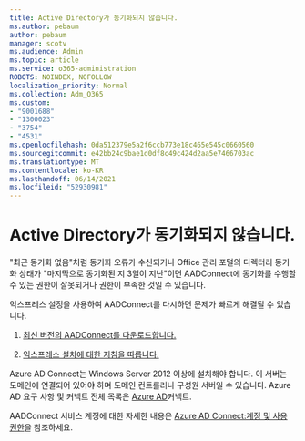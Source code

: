 ```yaml
---
title: Active Directory가 동기화되지 않습니다.
ms.author: pebaum
author: pebaum
manager: scotv
ms.audience: Admin
ms.topic: article
ms.service: o365-administration
ROBOTS: NOINDEX, NOFOLLOW
localization_priority: Normal
ms.collection: Adm_O365
ms.custom:
- "9001688"
- "1300023"
- "3754"
- "4531"
ms.openlocfilehash: 0da512379e5a2f6ccb773e18c465e545c0660560
ms.sourcegitcommit: e42bb24c9bae1d0df8c49c424d2aa5e7466703ac
ms.translationtype: MT
ms.contentlocale: ko-KR
ms.lasthandoff: 06/14/2021
ms.locfileid: "52930981"
---
```

# <a name="active-directory-not-syncing"></a>Active Directory가 동기화되지 않습니다.

"최근 동기화 없음"처럼 동기화 오류가 수신되거나 Office 관리 포털의 디렉터리 동기화 상태가 "마지막으로 동기화된 지 3일이 지난"이면 AADConnect에 동기화를 수행할 수 있는 권한이 잘못되거나 권한이 부족한 것일 수 있습니다.  

익스프레스 설정을 사용하여 AADConnect를 다시하면 문제가 빠르게 해결될 수 있습니다.

1. [최신 버전의 AADConnect를 다운로드합니다.](https://go.microsoft.com/fwlink/?LinkId=615771)

2. [익스프레스 설치에 대한 지침을 따릅니다.](/azure/active-directory/hybrid/how-to-connect-install-express)

Azure AD Connect는 Windows Server 2012 이상에 설치해야 합니다. 이 서버는 도메인에 연결되어 있어야 하며 도메인 컨트롤러나 구성원 서버일 수 있습니다. Azure AD 요구 사항 및 커넥트 전체 목록은 [Azure AD](/azure/active-directory/hybrid/how-to-connect-install-prerequisites)커넥트.

AADConnect 서비스 계정에 대한 자세한 내용은 [Azure AD Connect:계정 및 사용 권한](/azure/active-directory/hybrid/reference-connect-accounts-permissions)을 참조하세요.
